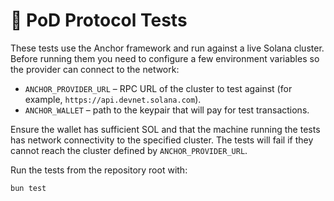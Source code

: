 # 🧪 PoD Protocol Tests

These tests use the Anchor framework and run against a live Solana cluster.
Before running them you need to configure a few environment variables so the
provider can connect to the network:

- `ANCHOR_PROVIDER_URL` – RPC URL of the cluster to test against (for example,
  `https://api.devnet.solana.com`).
- `ANCHOR_WALLET` – path to the keypair that will pay for test transactions.

Ensure the wallet has sufficient SOL and that the machine running the tests has
network connectivity to the specified cluster. The tests will fail if they
cannot reach the cluster defined by `ANCHOR_PROVIDER_URL`.

Run the tests from the repository root with:

```bash
bun test
```

